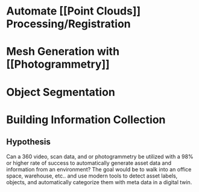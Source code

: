 
# Automate [[Point Clouds]] Processing/Registration

# Mesh Generation with [[Photogrammetry]]

# Object Segmentation

# Building Information Collection
## Hypothesis
Can a 360 video, scan data, and or photogrammetry be utilized with a 98% or higher rate of success to automatically generate asset data and information from an environment? The goal would be to walk into an office space, warehouse, etc.. and use modern tools to detect asset labels, objects, and automatically categorize them with meta data in a digital twin. 